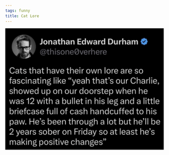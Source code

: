 ```yaml
---
tags: funny
title: Cat Lore
---
```


![catlore](https://raw.githubusercontent.com/muneer78/muneer78.github.io/master/images/catlore.png)
